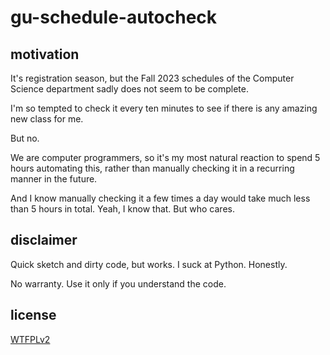 # gu-schedule-autocheck

## motivation

It's registration season, but the Fall 2023 schedules of the Computer Science department sadly does not seem to be complete.

I'm so tempted to check it every ten minutes to see if there is any amazing new class for me.

But no.

We are computer programmers, so it's my most natural reaction to spend 5 hours automating this, rather than manually checking it in a recurring manner in the future.

And I know manually checking it a few times a day would take much less than 5 hours in total. Yeah, I know that. But who cares.

## disclaimer

Quick sketch and dirty code, but works. I suck at Python. Honestly.

No warranty. Use it only if you understand the code.

## license

[WTFPLv2](http://www.wtfpl.net/txt/copying/)

